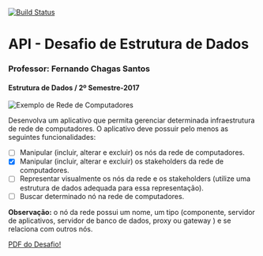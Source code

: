 [![Build Status](https://travis-ci.org/mucioferreira/desafio-estrutura-api.svg?branch=master)](https://travis-ci.org/mucioferreira/desafio-estrutura-api)

# API - Desafio de Estrutura de Dados
### Professor: Fernando Chagas Santos
#### Estrutura de Dados / 2º Semestre-2017

![Exemplo de Rede de Computadores](https://i.imgur.com/fjMTMD5.png)

Desenvolva um aplicativo que permita gerenciar determinada infraestrutura de rede de computadores. O aplicativo deve possuir pelo menos as seguintes funcionalidades:

- [ ] Manipular (incluir, alterar e excluir) os nós da rede de computadores.
- [x] Manipular (incluir, alterar e excluir) os stakeholders da rede de computadores.
- [ ] Representar visualmente os nós da rede e os stakeholders (utilize uma estrutura de dados adequada para essa representação).
- [ ] Buscar determinado nó na rede de computadores.

**Observação:** o nó da rede possui um nome, um tipo (componente, servidor de aplicativos, servidor de banco de dados,
proxy ou gateway ) e se relaciona com outros nós.

[PDF do Desafio!](https://s3-sa-east-1.amazonaws.com/portal-fernando/Arquivos/2017-1/ED/Praticas/Desafio_3VA.pdf)

